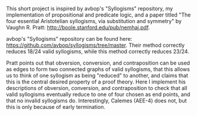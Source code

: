 This short project is inspired by avbop's "Syllogisms" repository, my implementation of propositional 
and predicate logic, and a paper titled "The four essential Aristotelian syllogisms, via substitution
and symmetry" by Vaughn R. Pratt: http://boole.stanford.edu/pub/nemhaj.pdf.

avbop's "Syllogisms" repository can be found here: https://github.com/avbop/syllogisms/tree/master. 
Their method correctly reduces 18/24 valid syllogisms, while this method correctly reduces 23/24.

Pratt points out that obversion, conversion, and contraposition can be used as edges to form two 
connected graphs of valid syllogisms, that this allows us to think of one syllogism as being 
"reduced" to another, and claims that this is the central desired property of a proof theory. Here I
implement his descriptions of obversion, conversion, and contraposition to check that all valid 
syllogisms eventually reduce to one of four chosen as end points, and that no invalid syllogisms do.
Interestingly, Calemes (AEE-4) does not, but this is only because of early termination.
